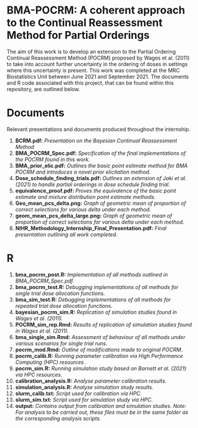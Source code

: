 # BMA-POCRM: A coherent approach to the Continual Reassessment Method for Partial Orderings
The aim of this work is to develop an extension to the Partial Ordering Continual Reassessment Method (POCRM) proposed by Wages et al. (2011) to take into account further uncertainty in the ordering of doses in settings where this uncertainty is present. This work was completed at the MRC Biostatistics Unit between June 2021 and September 2021. The documents and R code associated with this project, that can be found within this repository, are outlined below.

# Documents
Relevant presentations and documents produced throughout the internship. 
1. **BCRM.pdf:** *Presentation on the Bayesian Continual Reassessment Method*
2. **BMA_POCRM_Spec.pdf:** *Specification of the final implementations of the POCRM found in this work.*
3. **BMA_prior_elic.pdf:** *Outlines the basic point estimate method for BMA POCRM and introduces a novel prior elicitation method.*
4. **Dose_schedule_finding_trials.pdf:** *Outlines an extension of Jaki et al. (2021) to handle partial orderings in dose schedule finding trial.*
5. **equivalence_proof.pdf:** *Proves the equivalence of the basic point estimate and mixture distribution point estimate methods.*
6. **Geo_mean_pcs_delta.png:** *Graph of geometric mean of proportion of correct selections for various delta under each method.*
7. **geom_mean_pcs_delta_large.png:** *Graph of geometric mean of proportion of correct selections for various delta under each method.*
8. **NIHR_Methodology_Internship_Final_Presentation.pdf:** *Final presentation outlining all work completed.*

# R 
1. **bma_pocrm_post.R:** *Implementation of all methods outlined in BMA_POCRM_Spec.pdf.*
2. **bma_pocrm_test.R:** *Debugging implementations of all methods for single trial dose allocation functions.*
3. **bma_sim_test.R:** *Debugging implementations of all methods for repeated trial dose allocation functions.*
4. **bayesian_pocrm_sim.R:** *Replication of simulation studies found in Wages et al. (2011).*
5. **POCRM_sim_rep.Rmd:** *Results of replication of simulation studies found in Wages et al. (2011).*
6. **bma_single_sim.Rmd:** *Assessment of behaviour of all methods under various scenarios for single trial runs.*
7. **pocrm_mod.Rmd:** *Outline of modifications made to original POCRM.*
8. **pocrm_calib.R:** *Running parameter calibration via High Performance Computing (HPC) resources .*
9. **pocrm_sim.R:** *Running simulation study based on Barnett et al. (2021) via HPC resources.*
10. **calibration_analysis.R:** *Analyse parameter calibration results.*
11. **simulation_analysis.R:** *Analyse simulation study results.*
12. **slurm_calib.txt:** *Script used for calibration via HPC.*
13. **slurm_sim.txt:** *Script used for simulation study via HPC.*
14. **output:** *Contains output from calibration and simulation studies. Note: For analysis to be carried out, these files must be in the same folder as the corresponding analysis scripts.*
